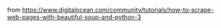 from https://www.digitalocean.com/community/tutorials/how-to-scrape-web-pages-with-beautiful-soup-and-python-3